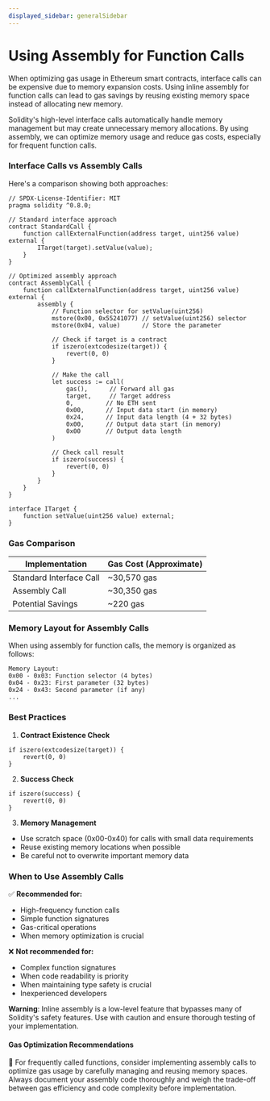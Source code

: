```yaml
---
displayed_sidebar: generalSidebar
---
```


# Using Assembly for Function Calls

When optimizing gas usage in Ethereum smart contracts, interface calls can be expensive due to memory expansion costs. Using inline assembly for function calls can lead to gas savings by reusing existing memory space instead of allocating new memory.

Solidity's high-level interface calls automatically handle memory management but may create unnecessary memory allocations. By using assembly, we can optimize memory usage and reduce gas costs, especially for frequent function calls.

### Interface Calls vs Assembly Calls

Here's a comparison showing both approaches:

```solidity
// SPDX-License-Identifier: MIT
pragma solidity ^0.8.0;

// Standard interface approach
contract StandardCall {
    function callExternalFunction(address target, uint256 value) external {
        ITarget(target).setValue(value);
    }
}

// Optimized assembly approach
contract AssemblyCall {
    function callExternalFunction(address target, uint256 value) external {
        assembly {
            // Function selector for setValue(uint256)
            mstore(0x00, 0x55241077) // setValue(uint256) selector
            mstore(0x04, value)      // Store the parameter

            // Check if target is a contract
            if iszero(extcodesize(target)) {
                revert(0, 0)
            }

            // Make the call
            let success := call(
                gas(),      // Forward all gas
                target,     // Target address
                0,         // No ETH sent
                0x00,      // Input data start (in memory)
                0x24,      // Input data length (4 + 32 bytes)
                0x00,      // Output data start (in memory)
                0x00       // Output data length
            )

            // Check call result
            if iszero(success) {
                revert(0, 0)
            }
        }
    }
}

interface ITarget {
    function setValue(uint256 value) external;
}
```

### Gas Comparison

| Implementation          | Gas Cost (Approximate) |
| ----------------------- | ---------------------- |
| Standard Interface Call | ~30,570 gas            |
| Assembly Call           | ~30,350 gas            |
| Potential Savings       | ~220 gas               |

### Memory Layout for Assembly Calls

When using assembly for function calls, the memory is organized as follows:

```
Memory Layout:
0x00 - 0x03: Function selector (4 bytes)
0x04 - 0x23: First parameter (32 bytes)
0x24 - 0x43: Second parameter (if any)
...
```

### Best Practices

1. **Contract Existence Check**

```solidity
if iszero(extcodesize(target)) {
    revert(0, 0)
}
```

2. **Success Check**

```solidity
if iszero(success) {
    revert(0, 0)
}
```

3. **Memory Management**

- Use scratch space (0x00-0x40) for calls with small data requirements
- Reuse existing memory locations when possible
- Be careful not to overwrite important memory data

### When to Use Assembly Calls

✅ **Recommended for:**

- High-frequency function calls
- Simple function signatures
- Gas-critical operations
- When memory optimization is crucial

❌ **Not recommended for:**

- Complex function signatures
- When code readability is priority
- When maintaining type safety is crucial
- Inexperienced developers


**Warning**: Inline assembly is a low-level feature that bypasses many of Solidity's safety features. Use with caution and ensure thorough testing of your implementation.

#### Gas Optimization Recommendations

🌟 For frequently called functions, consider implementing assembly calls to optimize gas usage by carefully managing and reusing memory spaces. Always document your assembly code thoroughly and weigh the trade-off between gas efficiency and code complexity before implementation.
